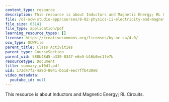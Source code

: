 ```yaml
---
content_type: resource
description: This resource is about Inductors and Magnetic Energy; RL Circuits.
file: /ol-ocw-studio-app/courses/8-02-physics-ii-electricity-and-magnetism-spring-2007/172d47f24a9d8041bb1deec7ffb430e0_summary_w10d1.pdf
file_size: 63141
file_type: application/pdf
learning_resource_types: []
license: https://creativecommons.org/licenses/by-nc-sa/4.0/
ocw_type: OCWFile
parent_title: Class Activities
parent_type: CourseSection
parent_uid: 588b48d5-a339-0347-e6e5-b16b0ec1fe7b
resourcetype: Document
title: summary_w10d1.pdf
uid: 172d47f2-4a9d-8041-bb1d-eec7ffb430e0
video_metadata:
  youtube_id: null
---
```

This resource is about Inductors and Magnetic Energy; RL Circuits.